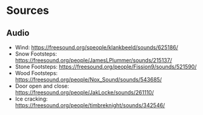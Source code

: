 # Sources


## Audio

- Wind: https://freesound.org/speople/klankbeeld/sounds/625186/
- Snow Footsteps: https://freesound.org/people/JamesLPlummer/sounds/215137/
- Stone Footsteps: https://freesound.org/people/Fission9/sounds/521590/
- Wood Footsteps: https://freesound.org/people/Nox_Sound/sounds/543685/
- Door open and close: https://freesound.org/people/JakLocke/sounds/261110/
- Ice cracking: https://freesound.org/people/timbreknight/sounds/342546/
